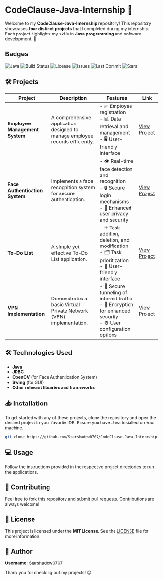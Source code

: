 # CodeClause-Java-Internship 🎉

Welcome to my **CodeClause-Java-Internship** repository! This repository showcases **four distinct projects** that I completed during my internship. Each project highlights my skills in **Java programming** and software development. 🚀

## Badges

![Java](https://img.shields.io/badge/Java-ED8B00?style=flat&logo=java&logoColor=white)
![Build Status](https://img.shields.io/badge/Build-Passing-brightgreen)
![License](https://img.shields.io/badge/License-MIT-blue)
![Issues](https://img.shields.io/badge/Issues-0-brightgreen?style=flat)
![Last Commit](https://img.shields.io/github/last-commit/Starshadow0707/CodeClause-Java-Internship?style=flat)
![Stars](https://img.shields.io/github/stars/Starshadow0707/CodeClause-Java-Internship?style=social)

## 🛠️ Projects

| Project                          | Description                                                     | Features                                                                                       | Link                                                                                              |
|----------------------------------|---------------------------------------------------------------|------------------------------------------------------------------------------------------------|---------------------------------------------------------------------------------------------------|
| **Employee Management System**    | A comprehensive application designed to manage employee records efficiently. | - ✅ Employee registration<br>- 📊 Data retrieval and management<br>- 🖥️ User-friendly interface | [View Project](https://github.com/Starshadow0707/CodeClause-Java-Internship/tree/main/Employee-Management-System) |
| **Face Authentication System**    | Implements a face recognition system for secure authentication. | - 👁️ Real-time face detection and recognition<br>- 🔒 Secure login mechanisms<br>- 👤 Enhanced user privacy and security | [View Project](https://github.com/Starshadow0707/CodeClause-Java-Internship/tree/main/Face%20Authentication%20System) |
| **To-Do List**                   | A simple yet effective To-Do List application.                | - ➕ Task addition, deletion, and modification<br>- 🗂️ Task prioritization<br>- 📱 User-friendly interface | [View Project](https://github.com/Starshadow0707/CodeClause-Java-Internship/tree/main/Task-1%20CodeClause-TodoList) |
| **VPN Implementation**           | Demonstrates a basic Virtual Private Network (VPN) implementation. | - 🔗 Secure tunneling of internet traffic<br>- 🔐 Encryption for enhanced security<br>- ⚙️ User configuration options | [View Project](https://github.com/Starshadow0707/CodeClause-Java-Internship/tree/main/VPN-Implementation) |

## 🛠️ Technologies Used
- **Java** 
- **JDBC**
- **OpenCV** (for Face Authentication System)
- **Swing** (for GUI)
- **Other relevant libraries and frameworks**

## 📥 Installation

To get started with any of these projects, clone the repository and open the desired project in your favorite IDE. Ensure you have Java installed on your machine.

```bash
git clone https://github.com/Starshadow0707/CodeClause-Java-Internship.git
```

## 💻 Usage

Follow the instructions provided in the respective project directories to run the applications.

## 🤝 Contributing

Feel free to fork this repository and submit pull requests. Contributions are always welcome!

## 📜 License

This project is licensed under the **MIT License**. See the [LICENSE](LICENSE) file for more information.

## 👤 Author

**Username**: [Starshadow0707](https://github.com/Starshadow0707)

Thank you for checking out my projects! 😊
